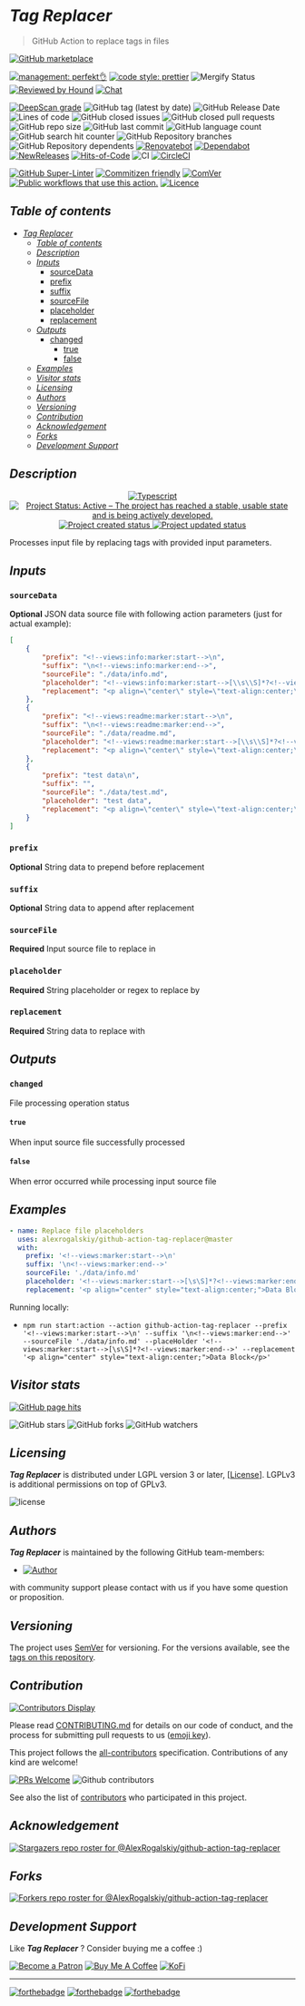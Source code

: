 # _Tag Replacer_

> GitHub Action to replace tags in files

[![GitHub marketplace](https://img.shields.io/badge/marketplacegithub-tag--replacer-blue?logo=github)](https://github.com/marketplace/actions/tag-replacer)

[![management: perfekt👌](https://img.shields.io/badge/management-perfekt👌-red.svg)](https://github.com/lekterable/perfekt)
[![code style: prettier](https://img.shields.io/badge/code_style-prettier-ff69b4.svg)](https://github.com/prettier/prettier)
![Mergify Status](https://img.shields.io/endpoint.svg?url=https://gh.mergify.io/badges/AlexRogalskiy/github-action-tag-replacer)
[![Reviewed by Hound](https://img.shields.io/badge/Reviewed_by-Hound-8E64B0.svg)](https://houndci.com)
[![Chat](https://img.shields.io/badge/chat-discussions-success.svg)](https://github.com/AlexRogalskiy/github-action-tag-replacer/discussions)

[![DeepScan grade](https://deepscan.io/api/teams/11946/projects/16314/branches/347248/badge/grade.svg)](https://deepscan.io/dashboard#view=project&tid=11946&pid=16314&bid=347248)
![GitHub tag (latest by date)](https://img.shields.io/github/v/tag/AlexRogalskiy/github-action-tag-replacer)
![GitHub Release Date](https://img.shields.io/github/release-date/AlexRogalskiy/github-action-tag-replacer)
![Lines of code](https://tokei.rs/b1/github/AlexRogalskiy/github-action-tag-replacer?category=lines)
![GitHub closed issues](https://img.shields.io/github/issues-closed/AlexRogalskiy/github-action-tag-replacer)
![GitHub closed pull requests](https://img.shields.io/github/issues-pr-closed/AlexRogalskiy/github-action-tag-replacer)
![GitHub repo size](https://img.shields.io/github/repo-size/AlexRogalskiy/github-action-tag-replacer)
![GitHub last commit](https://img.shields.io/github/last-commit/AlexRogalskiy/github-action-tag-replacer)
![GitHub language count](https://img.shields.io/github/languages/count/AlexRogalskiy/github-action-tag-replacer)
![GitHub search hit counter](https://img.shields.io/github/search/AlexRogalskiy/github-action-tag-replacer/goto)
![GitHub Repository branches](https://badgen.net/github/branches/AlexRogalskiy/github-action-tag-replacer)
![GitHub Repository dependents](https://badgen.net/github/dependents-repo/AlexRogalskiy/github-action-tag-replacer)
[![Renovatebot](https://badgen.net/badge/renovate/enabled/green?cache=300)](https://renovatebot.com/)
[![Dependabot](https://img.shields.io/badge/dependabot-enabled-1f8ceb.svg?style=flat-square)](https://dependabot.com/)
[![NewReleases](https://newreleases.io/badge.svg)](https://newreleases.io/github/AlexRogalskiy/github-action-tag-replacer)
[![Hits-of-Code](https://hitsofcode.com/github/alexrogalskiy/github-action-tag-replacer?branch=master)](https://hitsofcode.com/github/alexrogalskiy/github-action-tag-replacer?branch=master/view?branch=master)
![CI](https://github.com/AlexRogalskiy/github-action-tag-replacer/workflows/CI/badge.svg)
[![CircleCI](https://circleci.com/gh/AlexRogalskiy/github-action-tag-replacer.svg?style=shield)](https://circleci.com/gh/AlexRogalskiy/github-action-tag-replacer)

<!--[![codecov](https://codecov.io/gh/AlexRogalskiy/github-action-tag-replacer/branch/master/graph/badge.svg)](https://codecov.io/gh/AlexRogalskiy/github-action-tag-replacer)-->

[![GitHub Super-Linter](https://github.com/AlexRogalskiy/github-action-tag-replacer/workflows/Lint%20Code%20Base/badge.svg)](https://github.com/marketplace/actions/super-linter)
[![Commitizen friendly](https://img.shields.io/badge/commitizen-friendly-brightgreen.svg)](http://commitizen.github.io/cz-cli/)
[![ComVer](https://img.shields.io/badge/ComVer-compliant-brightgreen.svg)][repo]
[![Public workflows that use this action.][total_usages]][search_results]
[![Licence][license_id]][license_content]

## _Table of contents_

<!--ts-->
   * [<em>Tag Replacer</em>](#tag-replacer)
      * [<em>Table of contents</em>](#table-of-contents)
      * [<em>Description</em>](#description)
      * [<em>Inputs</em>](#inputs)
         * [sourceData](#sourcedata)
         * [prefix](#prefix)
         * [suffix](#suffix)
         * [sourceFile](#sourcefile)
         * [placeholder](#placeholder)
         * [replacement](#replacement)
      * [<em>Outputs</em>](#outputs)
         * [changed](#changed)
            * [true](#true)
            * [false](#false)
      * [<em>Examples</em>](#examples)
      * [<em>Visitor stats</em>](#visitor-stats)
      * [<em>Licensing</em>](#licensing)
      * [<em>Authors</em>](#authors)
      * [<em>Versioning</em>](#versioning)
      * [<em>Contribution</em>](#contribution)
      * [<em>Acknowledgement</em>](#acknowledgement)
      * [<em>Forks</em>](#forks)
      * [<em>Development Support</em>](#development-support)
<!--te-->

## _Description_

<p align="center" style="text-align:center;">
    <a href="https://www.typescriptlang.org/">
        <img src="https://img.shields.io/badge/typescript%20-%23323330.svg?&logo=typescript&logoColor=%23F7DF1E" alt="Typescript" />
    </a>
    <a href="https://www.repostatus.org/#active">
        <img src="https://img.shields.io/badge/Project%20Status-Active-brightgreen" alt="Project Status: Active – The project has reached a stable, usable state and is being actively developed." />
    </a>
    <a href="https://badges.pufler.dev">
        <img src="https://badges.pufler.dev/created/AlexRogalskiy/github-action-tag-replacer" alt="Project created status" />
    </a>
    <a href="https://badges.pufler.dev">
        <img src="https://badges.pufler.dev/updated/AlexRogalskiy/github-action-tag-replacer" alt="Project updated status" />
    </a>
</p>

Processes input file by replacing tags with provided input parameters.

## _Inputs_

### `sourceData`

**Optional** JSON data source file with following action parameters (just for actual example):

```json
[
    {
        "prefix": "<!--views:info:marker:start-->\n",
        "suffix": "\n<!--views:info:marker:end-->",
        "sourceFile": "./data/info.md",
        "placeholder": "<!--views:info:marker:start-->[\\s\\S]*?<!--views:info:marker:end-->",
        "replacement": "<p align=\"center\" style=\"text-align:center;\">Info data block</p>"
    },
    {
        "prefix": "<!--views:readme:marker:start-->\n",
        "suffix": "\n<!--views:readme:marker:end-->",
        "sourceFile": "./data/readme.md",
        "placeholder": "<!--views:readme:marker:start-->[\\s\\S]*?<!--views:readme:marker:end-->",
        "replacement": "<p align=\"center\" style=\"text-align:center;\">Readme data block</p>"
    },
    {
        "prefix": "test data\n",
        "suffix": "",
        "sourceFile": "./data/test.md",
        "placeholder": "test data",
        "replacement": "<p align=\"center\" style=\"text-align:center;\">Test data block</p>"
    }
]
```

### `prefix`

**Optional** String data to prepend before replacement

### `suffix`

**Optional** String data to append after replacement

### `sourceFile`

**Required** Input source file to replace in

### `placeholder`

**Required** String placeholder or regex to replace by

### `replacement`

**Required** String data to replace with

## _Outputs_

### `changed`

File processing operation status

#### `true`

When input source file successfully processed

#### `false`

When error occurred while processing input source file

## _Examples_

```yml
- name: Replace file placeholders
  uses: alexrogalskiy/github-action-tag-replacer@master
  with:
    prefix: '<!--views:marker:start-->\n'
    suffix: '\n<!--views:marker:end-->'
    sourceFile: './data/info.md'
    placeholder: '<!--views:marker:start-->[\s\S]*?<!--views:marker:end-->'
    replacement: '<p align="center" style="text-align:center;">Data Block</p>'
```

Running locally:

- `npm run start:action --action github-action-tag-replacer --prefix '<!--views:marker:start-->\n' --suffix '\n<!--views:marker:end-->' --sourceFile './data/info.md' --placeHolder '<!--views:marker:start-->[\s\S]*?<!--views:marker:end-->' --replacement '<p align="center" style="text-align:center;">Data Block</p>'`

## _Visitor stats_

[![GitHub page hits](https://hits.seeyoufarm.com/api/count/incr/badge.svg?url=https%3A%2F%2Fgithub.com%2FAlexRogalskiy%2Fgithub-action-tag-replacer&count_bg=%2379C83D&title_bg=%23555555&icon=&icon_color=%23E7E7E7&title=hits&edge_flat=true)](https://hits.seeyoufarm.com)

![GitHub stars](https://img.shields.io/github/stars/AlexRogalskiy/github-action-tag-replacer?style=social)
![GitHub forks](https://img.shields.io/github/forks/AlexRogalskiy/github-action-tag-replacer?style=social)
![GitHub watchers](https://img.shields.io/github/watchers/AlexRogalskiy/github-action-tag-replacer?style=social)

## _Licensing_

_**Tag Replacer**_ is distributed under LGPL version 3 or later,
[[License](https://github.com/AlexRogalskiy/github-action-tag-replacer/blob/master/LICENSE)]. LGPLv3 is additional
permissions on top of GPLv3.

![license](https://user-images.githubusercontent.com/19885116/48661948-6cf97e80-ea7a-11e8-97e7-b45332a13e49.png)

## _Authors_

_**Tag Replacer**_ is maintained by the following GitHub team-members:

- [![Author](https://img.shields.io/badge/author-AlexRogalskiy-FB8F0A)](https://github.com/AlexRogalskiy)

with community support please contact with us if you have some question or proposition.

## _Versioning_

The project uses [SemVer](http://semver.org/) for versioning. For the versions available, see the [tags on
this repository][tags].

## _Contribution_

[![Contributors Display](https://badges.pufler.dev/contributors/AlexRogalskiy/github-action-tag-replacer?size=50&padding=5&bots=true)](https://badges.pufler.dev)

Please read
[CONTRIBUTING.md](https://github.com/AlexRogalskiy/github-action-tag-replacer/blob/master/.github/CONTRIBUTING.md)
for details on our code of conduct, and the process for submitting pull requests to us
([emoji key](https://allcontributors.org/docs/en/emoji-key)).

This project follows the [all-contributors](https://github.com/all-contributors/all-contributors)
specification. Contributions of any kind are welcome!

[![PRs Welcome](https://img.shields.io/badge/PRs-welcome-brightgreen.svg?style=flat-square)](http://makeapullrequest.com)
![Github contributors](https://img.shields.io/github/all-contributors/AlexRogalskiy/github-action-tag-replacer)

See also the list of [contributors][contributors] who participated in this project.

## _Acknowledgement_

[![Stargazers repo roster for @AlexRogalskiy/github-action-tag-replacer](https://reporoster.com/stars/AlexRogalskiy/github-action-tag-replacer)][stars]

## _Forks_

[![Forkers repo roster for @AlexRogalskiy/github-action-tag-replacer](https://reporoster.com/forks/AlexRogalskiy/github-action-tag-replacer)][forkers]

## _Development Support_

Like _**Tag Replacer**_ ? Consider buying me a coffee :\)

[![Become a Patron](https://img.shields.io/badge/Become_Patron-Support_me_on_Patreon-blue.svg?style=flat-square&logo=patreon&color=e64413)](https://www.patreon.com/alexrogalskiy)
[![Buy Me A Coffee](https://img.shields.io/badge/Donate-Buy%20me%20a%20coffee-yellow.svg?logo=buy%20me%20a%20coffee)](https://www.buymeacoffee.com/AlexRogalskiy)
[![KoFi](https://img.shields.io/badge/Donate-Buy%20me%20a%20coffee-yellow.svg?logo=ko-fi)](https://ko-fi.com/alexrogalskiy)

---

[![forthebadge](https://img.shields.io/badge/made%20with-%20typescript-C1282D.svg?logo=typescript&style=for-the-badge)](https://www.typescriptlang.org/)
[![forthebadge](https://img.shields.io/badge/powered%20by-%20github-7116FB.svg?logo=github&style=for-the-badge)](https://github.com/)
[![forthebadge](https://img.shields.io/badge/build%20with-%20%E2%9D%A4-B6FF9B.svg?logo=heart&style=for-the-badge)](https://forthebadge.com/)

[repo]: https://github.com/AlexRogalskiy/github-action-tag-replacer
[tags]: https://github.com/AlexRogalskiy/github-action-tag-replacer/tags
[issues]: https://github.com/AlexRogalskiy/github-action-tag-replacer/issues
[pulls]: https://github.com/AlexRogalskiy/github-action-tag-replacer/pulls
[wiki]: https://github.com/AlexRogalskiy/github-action-tag-replacer/wiki
[stars]: https://github.com/AlexRogalskiy/github-action-tag-replacer/stargazers
[forkers]: https://github.com/AlexRogalskiy/github-action-tag-replacer/network/members
[contributors]: https://github.com/AlexRogalskiy/github-action-tag-replacer/graphs/contributors
[license_id]: https://img.shields.io/github/license/AlexRogalskiy/github-action-tag-replacer
[license_content]: https://github.com/AlexRogalskiy/github-action-tag-replacer/blob/master/LICENSE
[total_usages]:
  https://img.shields.io/endpoint?url=https%3A%2F%2Fapi-git-master.endbug.vercel.app%2Fapi%2Fgithub-actions%2Fused-by%3Faction%3DAlexRogalskiy%2Fgithub-action-tag-replacer%26badge%3Dtrue
[search_results]:
  https://github.com/search?o=desc&q=AlexRogalskiy/github-action-tag-replacer+path%3A.github%2Fworkflows+language%3AYAML&s=&type=Code
